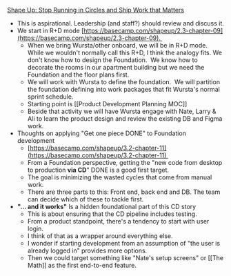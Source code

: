 [Shape Up: Stop Running in Circles and Ship Work that Matters](https://basecamp.com/shapeup)
- This is aspirational.  Leadership (and staff?) should review and discuss it.
- We start in R+D mode [https://basecamp.com/shapeup/2.3-chapter-09](https://basecamp.com/shapeup/2.3-chapter-09).  
	- When we bring Wursta/other onboard, we will be in R+D mode. While we wouldn't normally call this R+D, I think the analogy fits. We don't know how to design the Foundation.  We know how to decorate the rooms in our apartment building but we need the Foundation and the floor plans first.  
	- We will work with Wursta to define the foundation.  We will partition the foundation defining into work packages that fit Wursta's normal sprint schedule.  
	- Starting point is [[Product Development Planning MOC]]
	- Beside that activity we will have Wursta engage with Nate, Larry & Ali to learn the product design and review the existing DB and Figma work.
- Thoughts on applying "Get one piece DONE" to Foundation development
	- [https://basecamp.com/shapeup/3.2-chapter-11](https://basecamp.com/shapeup/3.2-chapter-11) 
	- From a Foundation perspective, getting the "new code from desktop to production **via CD**" DONE is a good first target.  
	- The goal is minimizing the wasted cycles that come from manual work. 
	- There are three parts to this: Front end, back end and DB. The team can decide which of these to tackle first.
- **"... and it works"** Is a hidden foundational part of this CD story
	- This is about ensuring that the CD pipeline includes testing. 
	- From a product standpoint, there's a tendency to start with user login. 
	- I think of that as a wrapper around everything else. 
	- I wonder if starting development from an assumption of "the user is already logged in" provides more options. 
	- Then we could target something like "Nate's setup screens" or [[The Math]] as the first end-to-end feature.